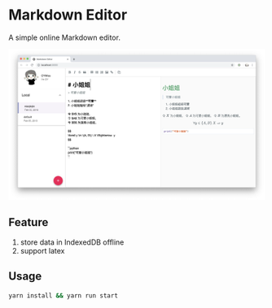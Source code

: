 # Markdown Editor

A simple online Markdown editor.

![preview](./screenshot/screenshot.png)

## Feature

1. store data in IndexedDB offline
2. support latex

## Usage

```bash
yarn install && yarn run start
```

